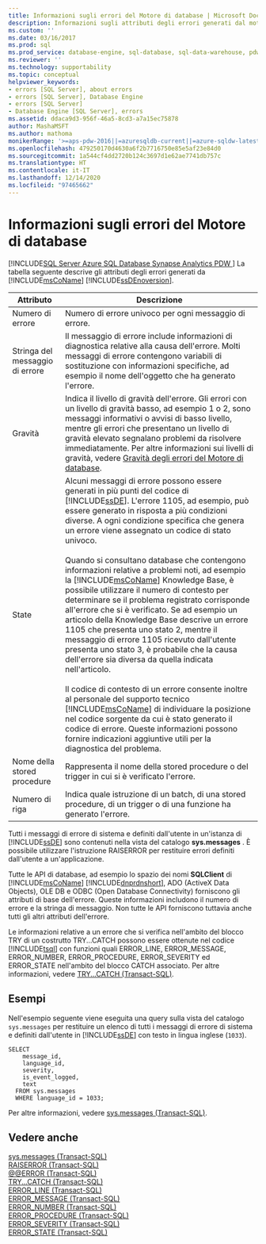 ```yaml
---
title: Informazioni sugli errori del Motore di database | Microsoft Docs
description: Informazioni sugli attributi degli errori generati dal motore di database di SQL Server e su come accedere a tutti i messaggi di errore di sistema e definiti dall'utente da sys.messages.
ms.custom: ''
ms.date: 03/16/2017
ms.prod: sql
ms.prod_service: database-engine, sql-database, sql-data-warehouse, pdw
ms.reviewer: ''
ms.technology: supportability
ms.topic: conceptual
helpviewer_keywords:
- errors [SQL Server], about errors
- errors [SQL Server], Database Engine
- errors [SQL Server]
- Database Engine [SQL Server], errors
ms.assetid: ddaca9d3-956f-46a5-8cd3-a7a15ec75878
author: MashaMSFT
ms.author: mathoma
monikerRange: '>=aps-pdw-2016||=azuresqldb-current||=azure-sqldw-latest||>=sql-server-2016||>=sql-server-linux-2017||=azuresqldb-mi-current'
ms.openlocfilehash: 479250170d4630a6f2b7716750e85e5af23e84d0
ms.sourcegitcommit: 1a544cf4dd2720b124c3697d1e62ae7741db757c
ms.translationtype: HT
ms.contentlocale: it-IT
ms.lasthandoff: 12/14/2020
ms.locfileid: "97465662"
---
```

# <a name="understanding-database-engine-errors"></a>Informazioni sugli errori del Motore di database
[!INCLUDE[SQL Server Azure SQL Database Synapse Analytics PDW ](../../includes/applies-to-version/sql-asdb-asdbmi-asa-pdw.md)]
  La tabella seguente descrive gli attributi degli errori generati da [!INCLUDE[msCoName](../../includes/msconame-md.md)] [!INCLUDE[ssDEnoversion](../../includes/ssdenoversion-md.md)].  
  
|Attributo|Descrizione|  
|---------------|-----------------|  
|Numero di errore|Numero di errore univoco per ogni messaggio di errore.|  
|Stringa del messaggio di errore|Il messaggio di errore include informazioni di diagnostica relative alla causa dell'errore. Molti messaggi di errore contengono variabili di sostituzione con informazioni specifiche, ad esempio il nome dell'oggetto che ha generato l'errore.|  
|Gravità|Indica il livello di gravità dell'errore. Gli errori con un livello di gravità basso, ad esempio 1 o 2, sono messaggi informativi o avvisi di basso livello, mentre gli errori che presentano un livello di gravità elevato segnalano problemi da risolvere immediatamente. Per altre informazioni sui livelli di gravità, vedere [Gravità degli errori del Motore di database](../../relational-databases/errors-events/database-engine-error-severities.md).|  
|State|Alcuni messaggi di errore possono essere generati in più punti del codice di [!INCLUDE[ssDE](../../includes/ssde-md.md)]. L'errore 1105, ad esempio, può essere generato in risposta a più condizioni diverse. A ogni condizione specifica che genera un errore viene assegnato un codice di stato univoco.<br /><br /> Quando si consultano database che contengono informazioni relative a problemi noti, ad esempio la [!INCLUDE[msCoName](../../includes/msconame-md.md)] Knowledge Base, è possibile utilizzare il numero di contesto per determinare se il problema registrato corrisponde all'errore che si è verificato. Se ad esempio un articolo della Knowledge Base descrive un errore 1105 che presenta uno stato 2, mentre il messaggio di errore 1105 ricevuto dall'utente presenta uno stato 3, è probabile che la causa dell'errore sia diversa da quella indicata nell'articolo.<br /><br /> Il codice di contesto di un errore consente inoltre al personale del supporto tecnico [!INCLUDE[msCoName](../../includes/msconame-md.md)] di individuare la posizione nel codice sorgente da cui è stato generato il codice di errore. Queste informazioni possono fornire indicazioni aggiuntive utili per la diagnostica del problema.|  
|Nome della stored procedure|Rappresenta il nome della stored procedure o del trigger in cui si è verificato l'errore.|  
|Numero di riga|Indica quale istruzione di un batch, di una stored procedure, di un trigger o di una funzione ha generato l'errore.|  
  
 Tutti i messaggi di errore di sistema e definiti dall'utente in un'istanza di [!INCLUDE[ssDE](../../includes/ssde-md.md)] sono contenuti nella vista del catalogo **sys.messages** . È possibile utilizzare l'istruzione RAISERROR per restituire errori definiti dall'utente a un'applicazione.  
  
 Tutte le API di database, ad esempio lo spazio dei nomi **SQLClient** di [!INCLUDE[msCoName](../../includes/msconame-md.md)] [!INCLUDE[dnprdnshort](../../includes/dnprdnshort-md.md)], ADO (ActiveX Data Objects), OLE DB e ODBC (Open Database Connectivity) forniscono gli attributi di base dell'errore. Queste informazioni includono il numero di errore e la stringa di messaggio. Non tutte le API forniscono tuttavia anche tutti gli altri attributi dell'errore.  
  
 Le informazioni relative a un errore che si verifica nell'ambito del blocco TRY di un costrutto TRY...CATCH possono essere ottenute nel codice [!INCLUDE[tsql](../../includes/tsql-md.md)] con funzioni quali ERROR_LINE, ERROR_MESSAGE, ERROR_NUMBER, ERROR_PROCEDURE, ERROR_SEVERITY ed ERROR_STATE nell'ambito del blocco CATCH associato. Per altre informazioni, vedere [TRY...CATCH &#40;Transact-SQL&#41;](../../t-sql/language-elements/try-catch-transact-sql.md).  
  
## <a name="examples"></a>Esempi  
 Nell'esempio seguente viene eseguita una query sulla vista del catalogo `sys.messages` per restituire un elenco di tutti i messaggi di errore di sistema e definiti dall'utente in [!INCLUDE[ssDE](../../includes/ssde-md.md)] con testo in lingua inglese (`1033`).  
  
```  
SELECT  
    message_id,  
    language_id,  
    severity,  
    is_event_logged,  
    text  
  FROM sys.messages  
  WHERE language_id = 1033;  
```  
  
 Per altre informazioni, vedere [sys.messages &#40;Transact-SQL&#41;](../../relational-databases/system-catalog-views/messages-for-errors-catalog-views-sys-messages.md).  
  
## <a name="see-also"></a>Vedere anche  
 [sys.messages &#40;Transact-SQL&#41;](../../relational-databases/system-catalog-views/messages-for-errors-catalog-views-sys-messages.md)   
 [RAISERROR &#40;Transact-SQL&#41;](../../t-sql/language-elements/raiserror-transact-sql.md)   
 [@@ERROR &#40;Transact-SQL&#41;](../../t-sql/functions/error-transact-sql.md)   
 [TRY...CATCH &#40;Transact-SQL&#41;](../../t-sql/language-elements/try-catch-transact-sql.md)   
 [ERROR_LINE &#40;Transact-SQL&#41;](../../t-sql/functions/error-line-transact-sql.md)   
 [ERROR_MESSAGE &#40;Transact-SQL&#41;](../../t-sql/functions/error-message-transact-sql.md)   
 [ERROR_NUMBER &#40;Transact-SQL&#41;](../../t-sql/functions/error-number-transact-sql.md)   
 [ERROR_PROCEDURE &#40;Transact-SQL&#41;](../../t-sql/functions/error-procedure-transact-sql.md)   
 [ERROR_SEVERITY &#40;Transact-SQL&#41;](../../t-sql/functions/error-severity-transact-sql.md)   
 [ERROR_STATE &#40;Transact-SQL&#41;](../../t-sql/functions/error-state-transact-sql.md)  
  
  
